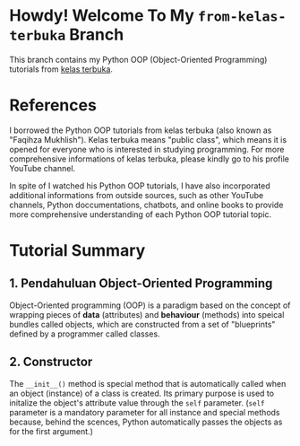 # Howdy! Welcome To My `from-kelas-terbuka` Branch

This branch contains my Python OOP (Object-Oriented Programming) tutorials from [kelas terbuka](www.youtube.com/@KelasTerbuka). 

# References

I borrowed the Python OOP tutorials from kelas terbuka (also known as "Faqihza Mukhlish"). Kelas terbuka means "public class", which means it is opened for everyone who is interested in studying programming. For more comprehensive informations of kelas terbuka, please kindly go to his profile YouTube channel.

In spite of I watched his Python OOP tutorials, I have also incorporated additional informations from outside sources, such as other YouTube channels, Python doccumentations, chatbots, and online books to provide more comprehensive understanding of each Python OOP tutorial topic.

# Tutorial Summary

## 1. Pendahuluan Object-Oriented Programming

Object-Oriented programming (OOP) is a paradigm based on the concept of wrapping pieces of **data** (attributes) and **behaviour** (methods) into speical bundles called objects, which are constructed from a set of "blueprints" defined by a programmer called classes.

## 2. Constructor

The `__init__()` method is special method that is automatically called when an object (instance) of a class is created. Its primary purpose is used to initalize the object's attribute value through the `self` parameter. (`self` parameter is a mandatory parameter for all instance and special methods because, behind the scences, Python automatically passes the objects as for the first argument.)

